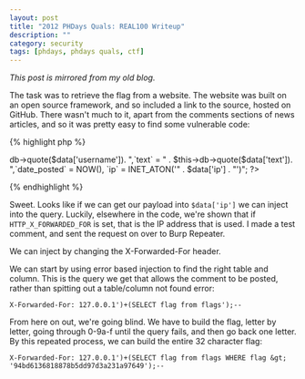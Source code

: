 ```yaml
---
layout: post
title: "2012 PHDays Quals: REAL100 Writeup"
description: ""
category: security
tags: [phdays, phdays quals, ctf]
---
```


*This post is mirrored from my old blog.*

The task was to retrieve the flag from a website. The website was built on an open source framework, and so included a link to the source, hosted on GitHub. There wasn't much to it, apart from the comments sections of news articles, and so it was pretty easy to find some vulnerable code:

{% highlight php %}
<?php
$sql = "INSERT INTO `comments` SET `news_id` = " . (int)$id .
",`username` = " . $this->db->quote($data['username']). 
",`text` = " . $this->db->quote($data['text']). 
",`date_posted` = NOW(), `ip` = INET_ATON('" . $data['ip'] . "')";  
?>
{% endhighlight %}

Sweet. Looks like if we can get our payload into `$data['ip']` we can inject into the query. Luckily, elsewhere in the code, we're shown that if `HTTP_X_FORWARDED_FOR` is set, that is the IP address that is used. I made a test comment, and sent the request on over to Burp Repeater.

We can inject by changing the X-Forwarded-For header.

We can start by using error based injection to find the right table and column. This is the query we get that allows the comment to be posted, rather than spitting out a table/column not found error:

	X-Forwarded-For: 127.0.0.1')+(SELECT flag from flags');--

From here on out, we're going blind. We have to build the flag, letter by letter, going through 0-9a-f until the query fails, and then go back one letter. By this repeated process, we can build the entire 32 character flag:

	X-Forwarded-For: 127.0.0.1')+(SELECT flag from flags WHERE flag &gt; '94bd6136818878b5dd97d3a231a97649');--
